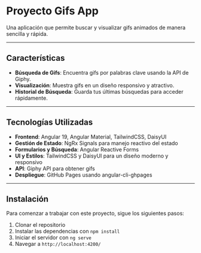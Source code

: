 # Proyecto Gifs App

Una aplicación que permite buscar y visualizar gifs animados de manera sencilla y rápida.  

---

## Características

- **Búsqueda de Gifs**: Encuentra gifs por palabras clave usando la API de Giphy.  
- **Visualización**: Muestra gifs en un diseño responsivo y atractivo.  
- **Historial de Búsqueda**: Guarda tus últimas búsquedas para acceder rápidamente.  

<!-- ---

## Demo

¡Haz clic en la siguiente imagen para ver la aplicación en acción!  

[![Demo](https://raw.githubusercontent.com/giaramayo/gifs-app/main/assets/demo.png)](https://giaramayo.github.io/gifs-app/) -->

---

## Tecnologías Utilizadas

- **Frontend**: Angular 19, Angular Material, TailwindCSS, DaisyUI  
- **Gestión de Estado**: NgRx Signals para manejo reactivo del estado  
- **Formularios y Búsqueda**: Angular Reactive Forms  
- **UI y Estilos**: TailwindCSS y DaisyUI para un diseño moderno y responsivo  
- **API**: Giphy API para obtener gifs  
- **Despliegue**: GitHub Pages usando angular-cli-ghpages  

---

## Instalación

Para comenzar a trabajar con este proyecto, sigue los siguientes pasos:

1. Clonar el repositorio
2. Instalar las dependencias con `npm install`
3. Iniciar el servidor con `ng serve`
4. Navegar a `http://localhost:4200/`

